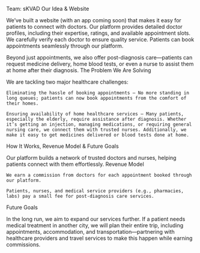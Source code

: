 Team: sKVAD
Our Idea & Website

We’ve built a website (with an app coming soon) that makes it easy for patients to connect with doctors. Our platform provides detailed doctor profiles, including their expertise, ratings, and available appointment slots. We carefully verify each doctor to ensure quality service. Patients can book appointments seamlessly through our platform.

Beyond just appointments, we also offer post-diagnosis care—patients can request medicine delivery, home blood tests, or even a nurse to assist them at home after their diagnosis.
The Problem We Are Solving

We are tackling two major healthcare challenges:

    Eliminating the hassle of booking appointments – No more standing in long queues; patients can now book appointments from the comfort of their homes.

    Ensuring availability of home healthcare services – Many patients, especially the elderly, require assistance after diagnosis. Whether it’s getting an injection, managing medications, or requiring general nursing care, we connect them with trusted nurses. Additionally, we make it easy to get medicines delivered or blood tests done at home.

How It Works, Revenue Model & Future Goals

Our platform builds a network of trusted doctors and nurses, helping patients connect with them effortlessly.
Revenue Model

    We earn a commission from doctors for each appointment booked through our platform.

    Patients, nurses, and medical service providers (e.g., pharmacies, labs) pay a small fee for post-diagnosis care services.

Future Goals

In the long run, we aim to expand our services further. If a patient needs medical treatment in another city, we will plan their entire trip, including appointments, accommodation, and transportation—partnering with healthcare providers and travel services to make this happen while earning commissions.
